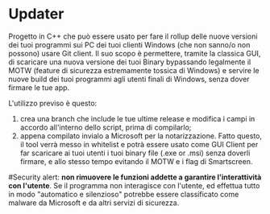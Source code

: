 # Updater
Progetto in C++ che può essere usato per fare il rollup delle nuove versioni dei tuoi programmi sui PC dei tuoi clienti Windows (che non sanno/o non possono) usare Git client.
Il suo scopo è permettere, tramite la classica GUI, di scaricare una nuova versione dei tuoi Binary bypassando legalmente il MOTW (feature di sicurezza estremamente tossica di Windows) e servire le nuove build dei tuoi programmi agli utenti finali di Windows, senza dover firmare le tue app.

L'utilizzo previso è questo:
1. crea una branch che include le tue ultime release e modifica i campi in accordo all'interno dello script, prima di compilarlo;
2. appena compilato invialo a Microsoft per la notarizzazione. Fatto questo, il tool verrà messo in whitelist e potrà essere usato come GUI Client per far scaricare ai tuoi utenti i tuoi binary file (.exe or .msi) senza doverli firmare, e allo stesso tempo evitando il MOTW e i flag di Smartscreen.

#Security alert: **non rimuovere le funzioni addette a garantire l'interattività con l'utente**. Se il programma non interagisce con l'utente, ed effettua tutto in modo "automatico e silenzioso" potrebbe essere classificato come malware da Microsoft e da altri servizi di sicurezza.
